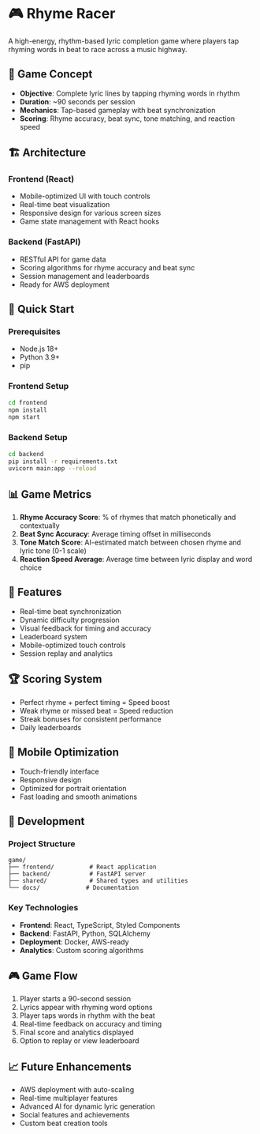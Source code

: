 # 🎮 Rhyme Racer

A high-energy, rhythm-based lyric completion game where players tap rhyming words in beat to race across a music highway.

## 🎵 Game Concept

- **Objective**: Complete lyric lines by tapping rhyming words in rhythm
- **Duration**: ~90 seconds per session
- **Mechanics**: Tap-based gameplay with beat synchronization
- **Scoring**: Rhyme accuracy, beat sync, tone matching, and reaction speed

## 🏗️ Architecture

### Frontend (React)
- Mobile-optimized UI with touch controls
- Real-time beat visualization
- Responsive design for various screen sizes
- Game state management with React hooks

### Backend (FastAPI)
- RESTful API for game data
- Scoring algorithms for rhyme accuracy and beat sync
- Session management and leaderboards
- Ready for AWS deployment

## 🚀 Quick Start

### Prerequisites
- Node.js 18+
- Python 3.9+
- pip

### Frontend Setup
```bash
cd frontend
npm install
npm start
```

### Backend Setup
```bash
cd backend
pip install -r requirements.txt
uvicorn main:app --reload
```

## 📊 Game Metrics

1. **Rhyme Accuracy Score**: % of rhymes that match phonetically and contextually
2. **Beat Sync Accuracy**: Average timing offset in milliseconds
3. **Tone Match Score**: AI-estimated match between chosen rhyme and lyric tone (0-1 scale)
4. **Reaction Speed Average**: Average time between lyric display and word choice

## 🎯 Features

- Real-time beat synchronization
- Dynamic difficulty progression
- Visual feedback for timing and accuracy
- Leaderboard system
- Mobile-optimized touch controls
- Session replay and analytics

## 🏆 Scoring System

- Perfect rhyme + perfect timing = Speed boost
- Weak rhyme or missed beat = Speed reduction
- Streak bonuses for consistent performance
- Daily leaderboards

## 📱 Mobile Optimization

- Touch-friendly interface
- Responsive design
- Optimized for portrait orientation
- Fast loading and smooth animations

## 🔧 Development

### Project Structure
```
game/
├── frontend/          # React application
├── backend/           # FastAPI server
├── shared/            # Shared types and utilities
└── docs/             # Documentation
```

### Key Technologies
- **Frontend**: React, TypeScript, Styled Components
- **Backend**: FastAPI, Python, SQLAlchemy
- **Deployment**: Docker, AWS-ready
- **Analytics**: Custom scoring algorithms

## 🎮 Game Flow

1. Player starts a 90-second session
2. Lyrics appear with rhyming word options
3. Player taps words in rhythm with the beat
4. Real-time feedback on accuracy and timing
5. Final score and analytics displayed
6. Option to replay or view leaderboard

## 📈 Future Enhancements

- AWS deployment with auto-scaling
- Real-time multiplayer features
- Advanced AI for dynamic lyric generation
- Social features and achievements
- Custom beat creation tools 